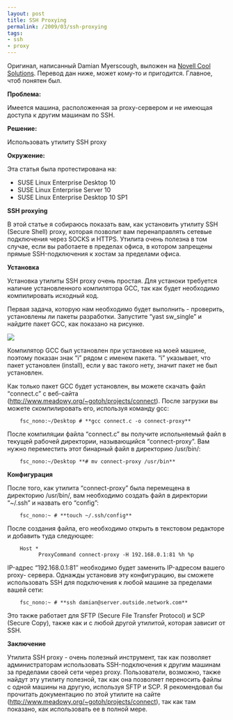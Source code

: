 ```yaml
--- 
layout: post 
title: SSH Proxying 
permalink: /2009/03/ssh-proxying 
tags:
- ssh
- proxy
--- 
```


Оригинал, написанный Damian Myerscough, выложен на [Novell Cool Solutions](http://www.novell.com/coolsolutions/feature/19772.html). Перевод
дан ниже, может кому-то и пригодится. Главное, чтоб понятен был.

**Проблема:**

Имеется машина, расположенная за proxy-сервером и не имеющая доступа к другим
машинам по SSH.

<!--more-->

**Решение:**

Использовать утилиту SSH proxy

**Окружение:**

Эта статья была протестирована на:

  * SUSE Linux Enterprise Desktop 10
  * SUSE Linux Enterprise Server 10
  * SUSE Linux Enterprise Desktop 10 SP1

**SSH proxying**

В этой статье я собираюсь показать вам, как установить утилиту SSH (Secure
Shell) proxy, которая позволит вам перенаправлять сетевые подключения через
SOCKS и HTTPS. Утилита очень полезна в том случае, если вы работаете в
пределах офиса, в котором запрещены прямые SSH-подключения к хостам за
пределами офиса. 

**Установка**

Установка утилиты SSH proxy очень простая. Для устаноки требуется наличие
установленного компилятора GCC, так как будет необходимо компилировать
исходный код.

Первая задача, которую нам необходимо будет выполнить - проверить, установлены
ли пакеты разработки. Запустите “yast sw_single” и найдите пакет GCC, как
показано на рисунке.

[![](/media/images/2009/03/03/19772-1.jpg)](/media/images/2009/03/03/19772-1.jpg)

Компилятор GCC был установлен при установке на моей машине, поэтому показан
знак “i” рядом с именем пакета. “i” указывает, что пакет установлен (install),
если у вас такого нету, значит пакет не был установлен.

Как только пакет GCC будет установлен, вы можете скачать файл “connect.c” с
веб-сайта (http://www.meadowy.org/~gotoh/projects/connect). После загрузки вы
можете скомпилировать его, используя команду gcc:

		fsc_nono:~/Desktop # **gcc connect.c -o connect-proxy**

После компиляции файла “connect.c” вы получите испольняемый файл в текущей
рабочей директории, называющийся “connect-proxy”. Вам нужно переместить этот
бинарный файл в директорию /usr/bin/:

		fsc_nono:~/Desktop **# mv connect-proxy /usr/bin**

**Конфигурация**

После того, как утилита “connect-proxy” была перемещена в директорию
/usr/bin/, вам необходимо создать файл в директории “~/.ssh” и назвать его
“config”:

		fsc_nono:~ # **touch ~/.ssh/config**

После создания файла, его необходимо открыть в текстовом редакторе и добавить
туда следующее:

		Host *
		      ProxyCommand connect-proxy -H 192.168.0.1:81 %h %p

IP-адрес “192.168.0.1:81″ необходимо будет заменить IP-адресом вашего proxy-
сервера. Однажды установив эту конфигурацию, вы сможете использовать SSH для
подключения к любой машине за пределами вашей сети:

		fsc_nono:~ # **ssh damian@server.outside.network.com**

Это также работает для SFTP (Secure File Transfer Protocol) и SCP (Secure
Copy), также как и с любой другой утилитой, которая зависит от SSH.

**Заключение**

Утилита SSH proxy - очень полезный инструмент, так как позволяет
администраторам использовать SSH-подключения к другим машинам за пределами
своей сети через proxy. Пользователи, возможно, также найдут эту утилиту
полезной, так как она позволяет переносить файлы с одной машины на другую,
используя SFTP и SCP. Я рекомендовал бы прочитать документацию по этой утилите
на сайте (http://www.meadowy.org/~gotoh/projects/connect), так как там
показано, как использовать ее в полной мере.

